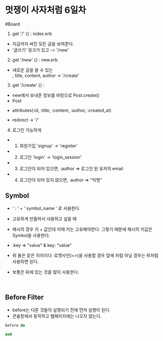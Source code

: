 # 멋쟁이 사자처럼 6일차

#Board

1. get '/' {} : index.erb
  - 지금까지 써진 모든 글을 보여준다.
  - '글쓰기' 링크가 있고 -> '/new'

2. get '/new' {} : new.erb
  - 새로운 글을 쓸 수 있는 <form>, title, content, author -> '/create'

3. get '/create' {} :
  - new에서 보내준 정보를 바탕으로 Post.create()
  - Post
   * attributes(:id, :title, :content, :author, :created_at)
  - redirect -> '/'

4. 로그인 가능하게
  - 1. 회원가입 'signup' -> 'register'
  - 2. 로그인 'login' -> 'login_session'
  - 3. 로그인이 되어 있으면, :author => 로그인 된 유저의 email
  - 4. 로그인이 되어 있지 않으면, :author => "익명"



## Symbol

- ' : ' + ' symbol_name ' 로 사용한다.

- 고유하게 만들어서 사용하고 싶을 때 

- 해시의 경우 키 + 값인데 이때 키는 고유해야한다. 그렇기 때문에 해시의 키값은 Symbol을 사용한다.

- :key => "value"   & key: "value"  

- 위 둘은 같은 의미이다. 로켓사인(=>)을 사용할 경우 앞에 처럼 아닐 경우는 뒤처럼 사용하면 된다.

- 보통은 뒤에 있는 것을 많이 사용한다.

  ​

## Before Filter

- before는 다른 것들이 실행되기 전에 먼저 실행이 된다. 
- 콘솔창에서 동작하고 웹페이지에는 나오지 않는다.

```ruby
before do
  
end
```




